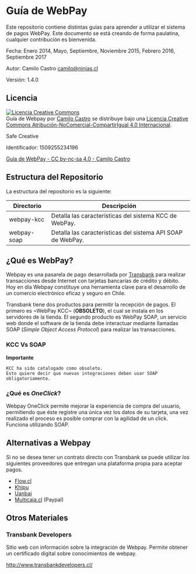 # Guía de WebPay
Este repositorio contiene distintas guías para aprender a utilizar el sistema de pagos WebPay. Este documento se está creando de forma paulatina, cualquier contribución es bienvenida.

Fecha: Enero 2014, Mayo, Septiembre, Noviembre 2015, Febrero 2016, Septiembre 2017

Autor: Camilo Castro <camilo@ninjas.cl>

Versión: 1.4.0

## Licencia
<a rel="license" href="http://creativecommons.org/licenses/by-nc-sa/4.0/"><img alt="Licencia Creative Commons" style="border-width:0" src="http://i.creativecommons.org/l/by-nc-sa/4.0/88x31.png" /></a><br /><span xmlns:dct="http://purl.org/dc/terms/" property="dct:title">Guía de Webpay</span> por <a xmlns:cc="http://creativecommons.org/ns#" href="http://www.cervezapps.cl" property="cc:attributionName" rel="cc:attributionURL">Camilo Castro</a> se distribuye bajo una <a rel="license" href="http://creativecommons.org/licenses/by-nc-sa/4.0/">Licencia Creative Commons Atribución-NoComercial-CompartirIgual 4.0 Internacional</a>.


Safe Creative

Identificador: 1509255234196 

<a href="http://www.safecreative.org/work/1509255234196-guia-de-webpay" target="_blank">
<span>Guía de WebPay</span> -
<span>CC by-nc-sa 4.0</span> -
<span>Camilo Castro</span>
</a>

## Estructura del Repositorio
La estructura del repositorio es la siguiente:


| Directorio | Descripción |
|--------|--------|
|  webpay-kcc      | Detalla las características del sistema KCC de WebPay.       |
|webpay-soap| Detalla las características del sistema API SOAP de WebPay.|


## ¿Qué es WebPay?
Webpay es una pasarela de pago desarrollada por [Transbank](https://www.transbank.cl) para realizar transacciones desde Internet con tarjetas bancarías de crédito y débito. Hoy en día Webpay constituye una herramienta clave para el desarrollo de un comercio electrónico eficaz y seguro en Chile.

Transbank tiene dos productos para permitir la recepción de pagos. El primero es ~WebPay KCC~ (**OBSOLETO**), el cual se instala en los servidores de la tienda. El segundo producto es WebPay SOAP, un servicio web donde el software de la tienda debe interactuar mediante llamadas SOAP (*Simple Object Access Protocol*) para realizar las transacciones.

### KCC Vs SOAP

**Importante**

```
KCC ha sido catalogado como obsoleto. 
Esto quiere decir que nuevas integraciones deben usar SOAP obligatoriamente.
```    

### ¿Qué es *OneClick*?
Webpay OneClick permite mejorar la experiencia de compra del usuario, permitiendo que éste registre una única vez los datos de su tarjeta, una vez realizado el proceso es posible comprar con la agilidad de un click. Funciona utilizando SOAP.

## Alternativas a Webpay

Si no se desea tener un contrato directo con Transbank se puede utilizar los siguientes proveedores que entregan una plataforma propia para aceptar pagos.

- [Flow.cl](http://www.flow.cl)
- [Khipu](http://www.khipu.cl)
- [Uanbai](http://www.uanbai.cl)
- [Multicaja.cl](http://www.multicaja.cl) (Paypal)

## Otros Materiales


### Transbank Developers
Sitio web con información sobre la integración de Webpay. Permite obtener un certificado digital sobre conocimientos de webpay.

http://www.transbankdevelopers.cl/

